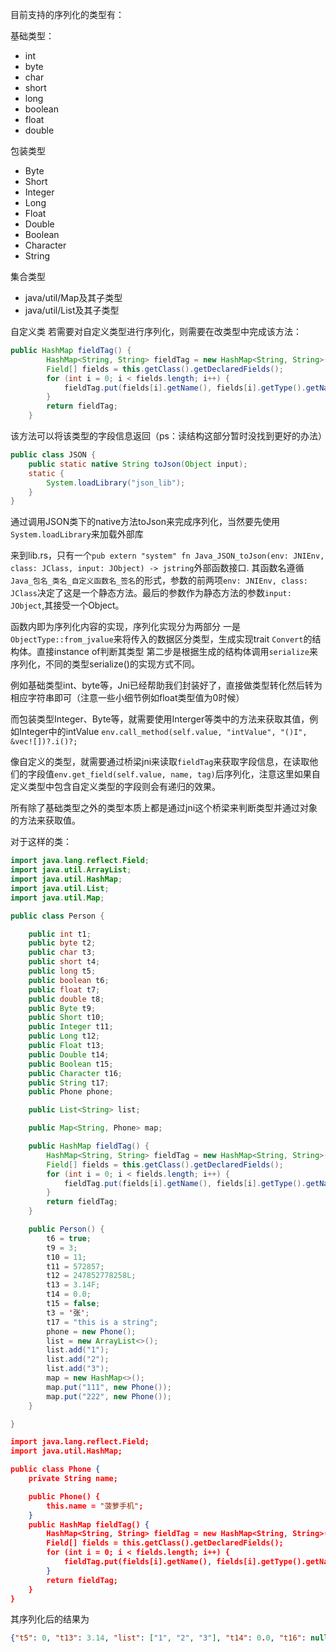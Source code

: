 

目前支持的序列化的类型有：

基础类型：
- int
- byte
- char
- short
- long
- boolean
- float
- double

包装类型
- Byte
- Short
- Integer
- Long
- Float
- Double
- Boolean
- Character
- String

集合类型
- java/util/Map及其子类型
- java/util/List及其子类型

自定义类
若需要对自定义类型进行序列化，则需要在改类型中完成该方法：
```java
public HashMap fieldTag() {
        HashMap<String, String> fieldTag = new HashMap<String, String>();
        Field[] fields = this.getClass().getDeclaredFields();
        for (int i = 0; i < fields.length; i++) {
            fieldTag.put(fields[i].getName(), fields[i].getType().getName());
        }
        return fieldTag;
    }
```
该方法可以将该类型的字段信息返回（ps：读结构这部分暂时没找到更好的办法）


```java
public class JSON {
    public static native String toJson(Object input);
    static {
        System.loadLibrary("json_lib");
    }
}
```
通过调用JSON类下的native方法toJson来完成序列化，当然要先使用`System.loadLibrary`来加载外部库



来到lib.rs，只有一个`pub extern "system" fn Java_JSON_toJson(env: JNIEnv, class: JClass, input: JObject) -> jstring`外部函数接口.
其函数名遵循`Java_包名_类名_自定义函数名_签名`的形式，参数的前两项`env: JNIEnv, class: JClass`决定了这是一个静态方法。最后的参数作为静态方法的参数`input: JObject`,其接受一个Object。

函数内即为序列化内容的实现，序列化实现分为两部分
一是`ObjectType::from_jvalue`来将传入的数据区分类型，生成实现trait `Convert`的结构体。直接instance of判断其类型
第二步是根据生成的结构体调用`serialize`来序列化，不同的类型serialize()的实现方式不同。

例如基础类型int、byte等，Jni已经帮助我们封装好了，直接做类型转化然后转为相应字符串即可（注意一些小细节例如float类型值为0时候）

而包装类型Integer、Byte等，就需要使用Interger等类中的方法来获取其值，例如Integer中的intValue `env.call_method(self.value, "intValue", "()I", &vec![])?.i()?;`

像自定义的类型，就需要通过桥梁jni来读取`fieldTag`来获取字段信息，在读取他们的字段值``env.get_field(self.value, name, tag)``后序列化，注意这里如果自定义类型中包含自定义类型的字段则会有递归的效果。

所有除了基础类型之外的类型本质上都是通过jni这个桥梁来判断类型并通过对象的方法来获取值。






对于这样的类：
```java
import java.lang.reflect.Field;
import java.util.ArrayList;
import java.util.HashMap;
import java.util.List;
import java.util.Map;

public class Person {

    public int t1;
    public byte t2;
    public char t3;
    public short t4;
    public long t5;
    public boolean t6;
    public float t7;
    public double t8;
    public Byte t9;
    public Short t10;
    public Integer t11;
    public Long t12;
    public Float t13;
    public Double t14;
    public Boolean t15;
    public Character t16;
    public String t17;
    public Phone phone;

    public List<String> list;

    public Map<String, Phone> map;

    public HashMap fieldTag() {
        HashMap<String, String> fieldTag = new HashMap<String, String>();
        Field[] fields = this.getClass().getDeclaredFields();
        for (int i = 0; i < fields.length; i++) {
            fieldTag.put(fields[i].getName(), fields[i].getType().getName());
        }
        return fieldTag;
    }

    public Person() {
        t6 = true;
        t9 = 3;
        t10 = 11;
        t11 = 572857;
        t12 = 247852778258L;
        t13 = 3.14F;
        t14 = 0.0;
        t15 = false;
        t3 = '张';
        t17 = "this is a string";
        phone = new Phone();
        list = new ArrayList<>();
        list.add("1");
        list.add("2");
        list.add("3");
        map = new HashMap<>();
        map.put("111", new Phone());
        map.put("222", new Phone());
    }

}

```
```json
import java.lang.reflect.Field;
import java.util.HashMap;

public class Phone {
    private String name;

    public Phone() {
        this.name = "菠萝手机";
    }
    public HashMap fieldTag() {
        HashMap<String, String> fieldTag = new HashMap<String, String>();
        Field[] fields = this.getClass().getDeclaredFields();
        for (int i = 0; i < fields.length; i++) {
            fieldTag.put(fields[i].getName(), fields[i].getType().getName());
        }
        return fieldTag;
    }
}
```


其序列化后的结果为
```json
{"t5": 0, "t13": 3.14, "list": ["1", "2", "3"], "t14": 0.0, "t16": null, "t10": 11, "map": {"111": {"name": "菠萝手机"}, "222": {"name": "菠萝手机"}}, "t9": 3, "t3": "张", "t4": 0, "t7": 0.0, "phone": {"name": "菠萝手机"}, "t11": 572857, "t6": true, "t15": false, "t12": 247852778258, "t17": "this is a string", "t8": 0.0, "t1": 0, "t2": 0}
```


